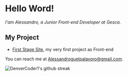 # Hello Word!

_I'am Alessandro, a Junior Front-end Developer at Gesca._

## My Project

* [First Stage Site](https://alessandroguelpa.github.io/First-Stage-Site/), my very first project as Front-end

You can reach me at <Alessandroguelpalavoro@gmail.com>.


![DenverCoder1's github streak](https://github-readme-streak-stats.herokuapp.com/?user=AlessandroGuelpa&theme=blue-green)
